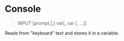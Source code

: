 # Console

> INPUT [prompt,|;] var[, var [, ...]]

Reads from "keyboard" text and stores it in a variable.

